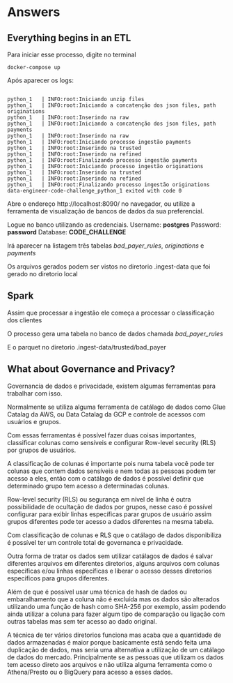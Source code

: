 # Answers

## Everything begins in an ETL

Para iniciar esse processo, digite no terminal

```shell
docker-compose up
```

Após aparecer os logs:

```shell

python_1   | INFO:root:Iniciando unzip files
python_1   | INFO:root:Iniciando a concatenção dos json files, path originations
python_1   | INFO:root:Inserindo na raw
python_1   | INFO:root:Iniciando a concatenção dos json files, path payments
python_1   | INFO:root:Inserindo na raw
python_1   | INFO:root:Iniciando processo ingestão payments
python_1   | INFO:root:Inserindo na trusted
python_1   | INFO:root:Inserindo na refined
python_1   | INFO:root:Finalizando processo ingestão payments
python_1   | INFO:root:Iniciando processo ingestão originations
python_1   | INFO:root:Inserindo na trusted
python_1   | INFO:root:Inserindo na refined
python_1   | INFO:root:Finalizando processo ingestão originations
data-engineer-code-challenge_python_1 exited with code 0

```

Abre o endereço http://localhost:8090/ no navegador, ou utilize a ferramenta de visualização de bancos de dados da sua preferencial.

Logue no banco utilizando as credenciais. Username: **postgres** Password: **password** Database: **CODE_CHALLENGE**

Irá aparecer na listagem três tabelas *bad_payer_rules*, *originations* e *payments*

Os arquivos gerados podem ser vistos no diretorio .ingest-data que foi gerado no diretorio local

## Spark

Assim que processar a ingestão ele começa a processar o classificação dos clientes

O processo gera uma tabela no banco de dados chamada *bad_payer_rules*

E o parquet no diretorio .ingest-data/trusted/bad_payer

## What about Governance and Privacy?

Governancia de dados e privacidade, existem algumas ferramentas para trabalhar com isso. 

Normalmente se utiliza alguma ferramenta de catálago de dados como Glue Catalag da AWS, ou Data Catalag da GCP e controle de acessos com usuários e grupos.

Com essas ferramentas é possível fazer duas coisas importantes, classificar colunas como sensíveis e configurar Row-level security (RLS) por grupos de usuários.

A classificação de colunas é importante pois numa tabela você pode ter colunas que contem dados sensíveis e nem todas as pessoas
podem ter acesso a eles, então com o catálago de dados é possível definir que determinado grupo tem acesso a determinadas colunas. 

Row-level security (RLS) ou segurança em nível de linha é outra possibilidade de ocultação de dados por grupos, nesse caso
é possível configurar para exibir linhas específicas parar grupos de usuário assim grupos diferentes pode ter acesso
a dados diferentes na mesma tabela. 

Com classificação de colunas e RLS que o catálago de dados disponibiliza é possível ter um controle total de governanca e privacidade.

Outra forma de tratar os dados sem utilizar catálagos de dados é salvar diferentes arquivos em diferentes diretorios, 
alguns arquivos com colunas específicas e/ou linhas específicas e liberar o acesso desses diretorios especificos para grupos diferentes. 

Além de que é possível usar uma técnica de hash de dados ou embaralhamento que a coluna não é excluída mas os dados são alterados
utilizando uma função de hash como SHA-256 por exemplo, assim podendo ainda utilizar a coluna para fazer algum tipo de comparação ou 
ligação com outras tabelas mas sem ter acesso ao dado original.

A técnica de ter vários diretorios funciona mas acaba que a quantidade de dados armazenadas é maior porque basicamente está
sendo feita uma duplicação de dados, mas seria uma alternativa a utilização de um catálago de dados do mercado. Principalmente se as pessoas
que utilizam os dados tem acesso direto aos arquivos e não utiliza alguma ferramenta como o Athena/Presto ou o BigQuery para acesso a esses dados.


